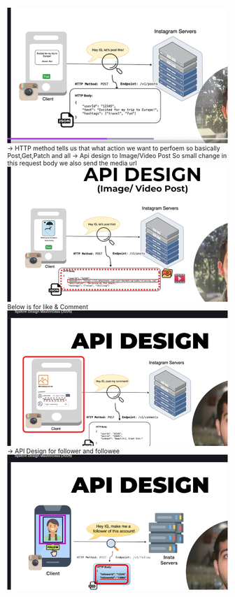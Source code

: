 ![alt text](image-4.png)
-> HTTP method tells us that what action we want to perfoem so basically Post,Get,Patch and all 
-> Api design to Image/Video Post
So small change in this request body we also send the media url 
![alt text](image-5.png)
Below is for like & Comment
![alt text](image-6.png)
-> API Design for follower and followee 
![alt text](image-7.png)
